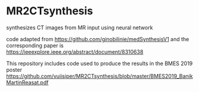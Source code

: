 # MR2CTsynthesis
synthesizes CT images from MR input using neural network

code adapted from https://github.com/ginobilinie/medSynthesisV1 and the corresponding paper is https://ieeexplore.ieee.org/abstract/document/8310638

This repository includes code used to produce the results in the BMES 2019 poster
https://github.com/vuiisiper/MR2CTsynthesis/blob/master/BMES2019_BanikMartinReasat.pdf

